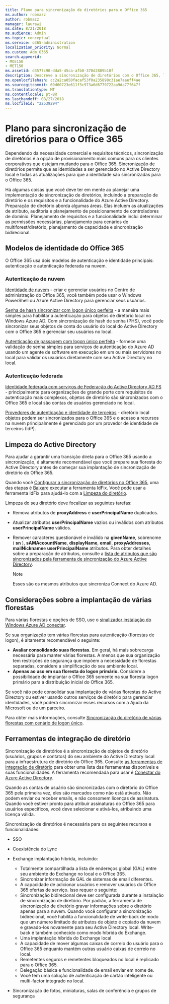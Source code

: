 ```yaml
---
title: Plano para sincronização de diretórios para o Office 365
ms.author: robmazz
author: robmazz
manager: laurawi
ms.date: 8/21/2018
ms.audience: Admin
ms.topic: conceptual
ms.service: o365-administration
localization_priority: Normal
ms.custom: Adm_O365
search.appverid:
- MOE150
- MET150
ms.assetid: d3577c90-dda5-45ca-afb0-370d2889b10f
description: Descreve a sincronização de diretórios com o Office 365, limpeza do Active Directory e a ferramenta conectar do Azure Active Directory.
ms.openlocfilehash: cc2a2ca050facaf53f0a235898c31ae7aaeff4ae
ms.sourcegitcommit: 69d60723e611f3c973a6d6779722aa9da77f647f
ms.translationtype: MT
ms.contentlocale: pt-BR
ms.lasthandoff: 08/27/2018
ms.locfileid: "22539294"
---
```

# <a name="plan-for-directory-synchronization-for-office-365"></a>Plano para sincronização de diretórios para o Office 365
Dependendo da necessidade comercial e requisitos técnicos, sincronização de diretórios é a opção de provisionamento mais comuns para os clientes corporativos que estejam mudando para o Office 365. Sincronização de diretórios permite que as identidades a ser gerenciado no Active Directory local e todas as atualizações para que a identidade são sincronizadas para o Office 365.
  
Há algumas coisas que você deve ter em mente ao planejar uma implementação de sincronização de diretórios, incluindo a preparação de diretório e os requisitos e a funcionalidade do Azure Active Directory. Preparação de diretório aborda algumas áreas. Elas incluem as atualizações de atributo, auditoria e planejamento de posicionamento de controladores de domínio. Planejamento de requisitos e a funcionalidade inclui determinar as permissões necessárias, planejamento para cenários de multiforest/diretório, planejamento de capacidade e sincronização bidirecional.
  
## <a name="office-365-identity-models"></a>Modelos de identidade do Office 365
O Office 365 usa dois modelos de autenticação e identidade principais: autenticação e autenticação federada na nuvem.
  
### <a name="cloud-authentication"></a>Autenticação de nuvem
[Identidade de nuvem](about-office-365-identity.md) - criar e gerenciar usuários no Centro de administração do Office 365, você também pode usar o Windows PowerShell ou Azure Active Directory para gerenciar seus usuários. 
  
[Senha de hash sincronizar com logon único perfeita](about-office-365-identity.md) - a maneira mais simples para habilitar a autenticação para objetos de diretório local no Windows Azure AD. Com sincronização de hash de senha (PHS), você pode sincronizar seus objetos de conta do usuário do local do Active Directory com o Office 365 e gerenciar seu usuários no local. 
  
[Autenticação de passagem com logon único perfeita](about-office-365-identity.md) - fornece uma validação de senha simples para serviços de autenticação do Azure AD usando um agente de software em execução em um ou mais servidores no local para validar os usuários diretamente com seu Active Directory no local. 
  
### <a name="federated-authentication"></a>Autenticação federada
[Identidade federada com serviços de Federação do Active Directory AD FS](about-office-365-identity.md) - principalmente para organizações de grande porte com requisitos de autenticação mais complexos, objetos de diretório são sincronizados com o Office 365 e local são contas de usuários gerenciado no local. 
  
[Provedores de autenticação e identidade de terceiros](about-office-365-identity.md) - diretório local objetos podem ser sincronizados para o Office 365 e o acesso a recursos na nuvem principalmente é gerenciado por um provedor de identidade de terceiros (IdP). 
  
## <a name="active-directory-cleanup"></a>Limpeza do Active Directory
Para ajudar a garantir uma transição direta para o Office 365 usando a sincronização, é altamente recomendável que você prepare sua floresta do Active Directory antes de começar sua implantação de sincronização de diretório do Office 365.
  
Quando você [Configurar a sincronização de diretórios no Office 365](set-up-directory-synchronization.md), uma das etapas é [Baixar](install-and-run-idfix.md)e executar a ferramenta IdFix. Você pode usar a ferramenta IdFix para ajudá-lo com a [Limpeza do diretório](prepare-directory-attributes-for-synch-with-idfix.md).
  
Limpeza do seu diretório deve focalizar as seguintes tarefas:

- Remova atributos de **proxyAddress** e **userPrincipalName** duplicados.
- Atualizar atributos **userPrincipalName** vazios ou inválidos com atributos **userPrincipalName** válidos.
- Remover caracteres questionável e inválido na **givenName**, sobrenome ( **sn** ), **sAMAccountName**, **displayName**, **email**, **proxyAddresses**, **mailNickname**e **userPrincipalName** atributos. Para obter detalhes sobre a preparação de atributos, consulte a [lista de atributos que são sincronizados pela ferramenta de sincronização do Azure Active Directory](https://go.microsoft.com/fwlink/p/?LinkId=396719).
    
    > [!NOTE]
    > Esses são os mesmos atributos que sincroniza Connect do Azure AD. 
  
## <a name="multiforest-deployment-considerations"></a>Considerações sobre a implantação de várias florestas
Para várias florestas e opções de SSO, use o [sinalizador instalação do Windows Azure AD conectar](https://go.microsoft.com/fwlink/p/?LinkId=698430).
  
Se sua organização tem várias florestas para autenticação (florestas de logon), é altamente recomendável o seguinte:
  
- **Avaliar consolidando suas florestas.** Em geral, há mais sobrecarga necessária para manter várias florestas. A menos que sua organização tem restrições de segurança que impõem a necessidade de florestas separadas, considere a simplificação do seu ambiente local.
- **Apenas ao uso em sua floresta do logon primário.** Considere a possibilidade de implantar o Office 365 somente na sua floresta logon primário para a distribuição inicial do Office 365. 
    
Se você não pode consolidar sua implantação de várias florestas do Active Directory ou estiver usando outros serviços de diretório para gerenciar identidades, você poderá sincronizar esses recursos com a Ajuda da Microsoft ou de um parceiro.
  
Para obter mais informações, consulte [Sincronização do diretório de várias florestas com cenário de logon único](https://go.microsoft.com/fwlink/p/?LinkId=525321).
  
## <a name="directory-integration-tools"></a>Ferramentas de integração de diretório
Sincronização de diretórios é a sincronização de objetos de diretório (usuários, grupos e contatos) do seu ambiente do Active Directory local para a infraestrutura de diretório do Office 365. Consulte [as ferramentas de integração de diretório](https://go.microsoft.com/fwlink/p/?LinkID=510956) para obter uma lista das ferramentas disponíveis e suas funcionalidades. A ferramenta recomendada para usar é [Conectar do Azure Active Directory](https://go.microsoft.com/fwlink/?LinkId=525323).
  
Quando as contas de usuário são sincronizadas com o diretório do Office 365 pela primeira vez, eles são marcados como não está ativado. Não podem enviar ou receber emails, e não consomem licenças de assinatura. Quando você estiver pronto para atribuir assinaturas do Office 365 para usuários específicos, você deve selecionar e ativá-los, atribuindo uma licença válida.
  
Sincronização de diretórios é necessária para os seguintes recursos e funcionalidades:
  
- SSO
    
- Coexistência do Lync
    
- Exchange implantação híbrida, incluindo:
    
  - Totalmente compartilhada a lista de endereços global (GAL) entre seu ambiente do Exchange no local e o Office 365.
  - Sincronizar informação de GAL de sistemas de email diferentes.
  - A capacidade de adicionar usuários e remover usuários do Office 365 ofertas de serviço. Isso requer o seguinte:
  - Sincronização bidirecional deve ser configurada durante a instalação de sincronização de diretório. Por padrão, a ferramenta de sincronização de diretório gravar informações sobre o diretório apenas para a nuvem. Quando você configurar a sincronização bidirecional, você habilita a funcionalidade de write-back de modo que um número limitado de atributos de objeto é copiado da nuvem e gravado-los novamente para seu Active Directory local. Write-back é também conhecido como modo híbrida do Exchange. 
  - Uma implantação híbrida do Exchange local
  - A capacidade de mover algumas caixas de correio do usuário para o Office 365 enquanto mantém outras usuário caixas de correio no local.
  - Remetentes seguros e remetentes bloqueados no local é replicado para o Office 365.
  - Delegação básica e funcionalidade de email enviar em nome de.
  - Você tem uma solução de autenticação de cartão inteligente ou multi-factor integrado no local.
    
- Sincronização de fotos, miniaturas, salas de conferência e grupos de segurança